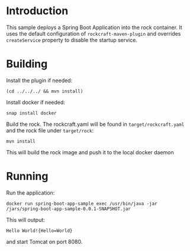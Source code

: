 # Introduction

This sample deploys a Spring Boot Application into the rock container. It uses the default configuration of `rockcraft-maven-plugin` and overrides `createService` property to disable the startup service.

# Building

Install the plugin if needed:

`(cd ../../../ && mvn install)`

Install docker if needed:

`snap install docker`

Build the rock. The rockcraft.yaml will be found in `target/rockcraft.yaml` and the rock file under `target/rock`:

`mvn install`

This will build the rock image and push it to the local docker daemon

# Running

Run the application:

`docker run spring-boot-app-sample exec /usr/bin/java -jar /jars/spring-boot-app-sample-0.0.1-SNAPSHOT.jar`

This will output:

`Hello World!{Hello=World}`

and start Tomcat on port 8080.
